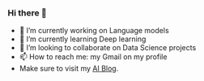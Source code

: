 ### Hi there 👋

- 🔭 I’m currently working on Language models
- 🌱 I’m currently learning Deep learning
- 👯 I’m looking to collaborate on Data Science projects
- 📫 How to reach me: my Gmail on my profile
- Make sure to visit my [AI Blog](https://hamidrezaattar.github.io/blog/).
